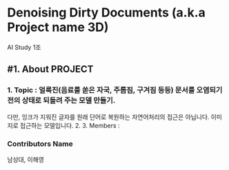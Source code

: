 Denoising Dirty Documents (a.k.a Project name 3D)
=================================================
AI Study 1조

## #1. About PROJECT
  ### 1. __Topic__ : 얼룩진(음료를 쏟은 자국, 주름짐, 구겨짐 등등) 문서를 오염되기 전의 상태로 되돌려 주는 모델 만들기.   
다만, 잉크가 지워진 글자를 원래 단어로 복원하는 자연어처리의 접근은 아닙니다. 이미지로 접근하는 모델입니다.
2. 
3. Members : 
  

### Contributors Name
남상대, 이해영
